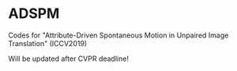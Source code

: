 # ADSPM
Codes for "Attribute-Driven Spontaneous Motion in Unpaired Image Translation" (ICCV2019)

Will be updated after CVPR deadline!
